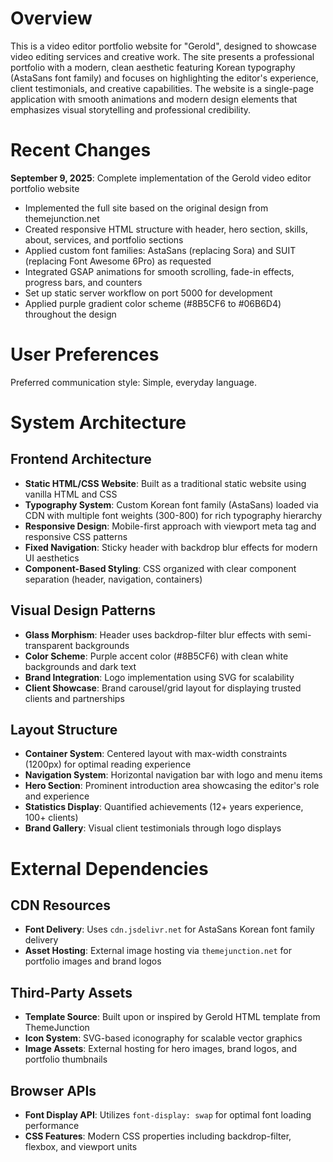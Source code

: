 # Overview

This is a video editor portfolio website for "Gerold", designed to showcase video editing services and creative work. The site presents a professional portfolio with a modern, clean aesthetic featuring Korean typography (AstaSans font family) and focuses on highlighting the editor's experience, client testimonials, and creative capabilities. The website is a single-page application with smooth animations and modern design elements that emphasizes visual storytelling and professional credibility.

# Recent Changes

**September 9, 2025**: Complete implementation of the Gerold video editor portfolio website
- Implemented the full site based on the original design from themejunction.net
- Created responsive HTML structure with header, hero section, skills, about, services, and portfolio sections
- Applied custom font families: AstaSans (replacing Sora) and SUIT (replacing Font Awesome 6Pro) as requested
- Integrated GSAP animations for smooth scrolling, fade-in effects, progress bars, and counters
- Set up static server workflow on port 5000 for development
- Applied purple gradient color scheme (#8B5CF6 to #06B6D4) throughout the design

# User Preferences

Preferred communication style: Simple, everyday language.

# System Architecture

## Frontend Architecture
- **Static HTML/CSS Website**: Built as a traditional static website using vanilla HTML and CSS
- **Typography System**: Custom Korean font family (AstaSans) loaded via CDN with multiple font weights (300-800) for rich typography hierarchy
- **Responsive Design**: Mobile-first approach with viewport meta tag and responsive CSS patterns
- **Fixed Navigation**: Sticky header with backdrop blur effects for modern UI aesthetics
- **Component-Based Styling**: CSS organized with clear component separation (header, navigation, containers)

## Visual Design Patterns
- **Glass Morphism**: Header uses backdrop-filter blur effects with semi-transparent backgrounds
- **Color Scheme**: Purple accent color (#8B5CF6) with clean white backgrounds and dark text
- **Brand Integration**: Logo implementation using SVG for scalability
- **Client Showcase**: Brand carousel/grid layout for displaying trusted clients and partnerships

## Layout Structure
- **Container System**: Centered layout with max-width constraints (1200px) for optimal reading experience
- **Navigation System**: Horizontal navigation bar with logo and menu items
- **Hero Section**: Prominent introduction area showcasing the editor's role and experience
- **Statistics Display**: Quantified achievements (12+ years experience, 100+ clients)
- **Brand Gallery**: Visual client testimonials through logo displays

# External Dependencies

## CDN Resources
- **Font Delivery**: Uses `cdn.jsdelivr.net` for AstaSans Korean font family delivery
- **Asset Hosting**: External image hosting via `themejunction.net` for portfolio images and brand logos

## Third-Party Assets
- **Template Source**: Built upon or inspired by Gerold HTML template from ThemeJunction
- **Icon System**: SVG-based iconography for scalable vector graphics
- **Image Assets**: External hosting for hero images, brand logos, and portfolio thumbnails

## Browser APIs
- **Font Display API**: Utilizes `font-display: swap` for optimal font loading performance
- **CSS Features**: Modern CSS properties including backdrop-filter, flexbox, and viewport units